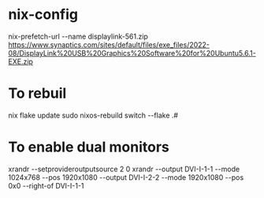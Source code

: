 # nix-config

nix-prefetch-url --name displaylink-561.zip https://www.synaptics.com/sites/default/files/exe_files/2022-08/DisplayLink%20USB%20Graphics%20Software%20for%20Ubuntu5.6.1-EXE.zip

# To rebuil

nix flake update
sudo nixos-rebuild switch --flake .#

# To enable dual monitors

xrandr --setprovideroutputsource 2 0
xrandr --output DVI-I-1-1 --mode 1024x768 --pos 1920x1080 --output DVI-I-2-2 --mode 1920x1080 --pos 0x0 --right-of DVI-I-1-1
